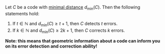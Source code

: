Let $C$ be a code with [minimal distance](Definition%20of%20Minimum%20Code%20Distance.md) $d_{\text{min}}(C)$. Then the following statements hold:
1. If $t\in \mathbb{N}$ and $d_{\text{min}}(C)\ge t+1$, then $C$ detects $t$ errors.
2. If $k\in \mathbb{N}$ and $d_{\text{min}}(C)\ge 2k+1$, then $C$ corrects $k$ errors.

**Note: this means that geometric information about a code can inform you on its error detection and correction ability!**